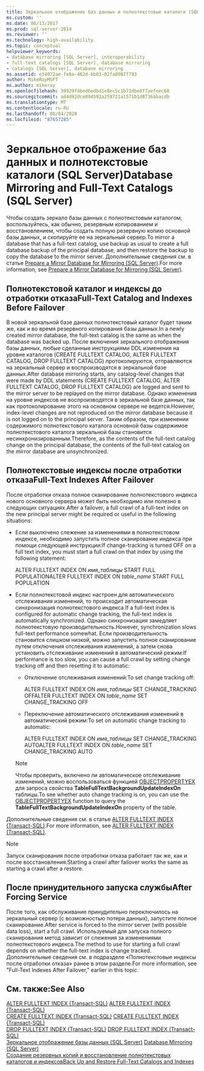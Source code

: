 ```yaml
---
title: Зеркальное отображение баз данных и полнотекстовые каталоги (SQL Server) | Документы Майкрософт
ms.custom: ''
ms.date: 06/13/2017
ms.prod: sql-server-2014
ms.reviewer: ''
ms.technology: high-availability
ms.topic: conceptual
helpviewer_keywords:
- database mirroring [SQL Server], interoperability
- full-text catalogs [SQL Server], database mirroring
- catalogs [SQL Server], database mirroring
ms.assetid: e34072ae-fe8a-462d-bb03-02fa0987f793
author: MikeRayMSFT
ms.author: mikeray
ms.openlocfilehash: 39929f4bed6edbd1e8ec5c1b72dbe8f7aefeec68
ms.sourcegitcommit: ad4d92dce894592a259721a1571b1d8736abacdb
ms.translationtype: MT
ms.contentlocale: ru-RU
ms.lasthandoff: 08/04/2020
ms.locfileid: "87657285"
---
```

# <a name="database-mirroring-and-full-text-catalogs-sql-server"></a><span data-ttu-id="dc976-102">Зеркальное отображение баз данных и полнотекстовые каталоги (SQL Server)</span><span class="sxs-lookup"><span data-stu-id="dc976-102">Database Mirroring and Full-Text Catalogs (SQL Server)</span></span>
  <span data-ttu-id="dc976-103">Чтобы создать зеркало базы данных с полнотекстовым каталогом, воспользуйтесь, как обычно, резервным копированием и восстановлением, чтобы создать полную резервную копию основной базы данных, и скопируйте ее на зеркальный сервер.</span><span class="sxs-lookup"><span data-stu-id="dc976-103">To mirror a database that has a full-text catalog, use backup as usual to create a full database backup of the principal database, and then restore the backup to copy the database to the mirror server.</span></span> <span data-ttu-id="dc976-104">Дополнительные сведения см. в статье [Prepare a Mirror Database for Mirroring &#40;SQL Server&#41;](prepare-a-mirror-database-for-mirroring-sql-server.md).</span><span class="sxs-lookup"><span data-stu-id="dc976-104">For more information, see [Prepare a Mirror Database for Mirroring &#40;SQL Server&#41;](prepare-a-mirror-database-for-mirroring-sql-server.md).</span></span>  
  
## <a name="full-text-catalog-and-indexes-before-failover"></a><span data-ttu-id="dc976-105">Полнотекстовой каталог и индексы до отработки отказа</span><span class="sxs-lookup"><span data-stu-id="dc976-105">Full-Text Catalog and Indexes Before Failover</span></span>  
 <span data-ttu-id="dc976-106">В новой зеркальной базе данных полнотекстовый каталог будет таким же, как и во время резервного копирования базы данных.</span><span class="sxs-lookup"><span data-stu-id="dc976-106">In a newly created mirror database, the full-text catalog is the same as when the database was backed up.</span></span> <span data-ttu-id="dc976-107">После включения зеркального отображения базы данных, любые сделанные инструкциями DDL изменения на уровне каталогов (CREATE FULLTEXT CATALOG, ALTER FULLTEXT CATALOG, DROP FULLTEXT CATALOG) протоколируются, отправляются на зеркальный сервер и воспроизводятся в зеркальной базе данных.</span><span class="sxs-lookup"><span data-stu-id="dc976-107">After database mirroring starts, any catalog-level changes that were made by DDL statements (CREATE FULLTEXT CATALOG, ALTER FULLTEXT CATALOG, DROP FULLTEXT CATALOG) are logged and sent to the mirror server to be replayed on the mirror database.</span></span> <span data-ttu-id="dc976-108">Однако изменения на уровне индексов не воспроизводятся в зеркальной базе данных, так как протоколирование этого на основном сервере не ведется.</span><span class="sxs-lookup"><span data-stu-id="dc976-108">However, index-level changes are not reproduced on the mirror database because it is not logged on to the principal server.</span></span> <span data-ttu-id="dc976-109">Таким образом, при изменении содержимого полнотекстового каталога основной базы содержимое полнотекстового каталога зеркальной базы становится несинхронизированным.</span><span class="sxs-lookup"><span data-stu-id="dc976-109">Therefore, as the contents of the full-text catalog change on the principal database, the contents of the full-text catalog on the mirror database are unsynchronized.</span></span>  
  
## <a name="full-text-indexes-after-failover"></a><span data-ttu-id="dc976-110">Полнотекстовые индексы после отработки отказа</span><span class="sxs-lookup"><span data-stu-id="dc976-110">Full-Text Indexes After Failover</span></span>  
 <span data-ttu-id="dc976-111">После отработки отказа полное сканирование полнотекстового индекса нового основного сервера может быть необходимо или полезно в следующих ситуациях.</span><span class="sxs-lookup"><span data-stu-id="dc976-111">After a failover, a full crawl of a full-text index on the new principal server might be required or useful in the following situations:</span></span>  
  
-   <span data-ttu-id="dc976-112">Если выключено слежение за изменениями в полнотекстовом индексе, необходимо запустить полное сканирование индекса при помощи следующей инструкции:</span><span class="sxs-lookup"><span data-stu-id="dc976-112">If change-tracking is turned OFF on a full text index, you must start a full crawl on that index by using the following statement:</span></span>  
  
     <span data-ttu-id="dc976-113">ALTER FULLTEXT INDEX ON *имя_таблицы* START FULL POPULATION</span><span class="sxs-lookup"><span data-stu-id="dc976-113">ALTER FULLTEXT INDEX ON *table_name* START FULL POPULATION</span></span>  
  
-   <span data-ttu-id="dc976-114">Если полнотекстовой индекс настроен для автоматического отслеживания изменений, то происходит автоматическая синхронизация полнотекстового индекса.</span><span class="sxs-lookup"><span data-stu-id="dc976-114">If a full-text index is configured for automatic change tracking, the full-text index is automatically synchronized.</span></span> <span data-ttu-id="dc976-115">Однако синхронизация замедляет полнотекстовую производительность.</span><span class="sxs-lookup"><span data-stu-id="dc976-115">However, synchronization slows full-text performance somewhat.</span></span> <span data-ttu-id="dc976-116">Если производительность становится слишком низкой, можно запустить полное сканирование путем отключения отслеживания изменений, а затем снова установить отслеживание изменений в автоматический режим:</span><span class="sxs-lookup"><span data-stu-id="dc976-116">If performance is too slow, you can cause a full crawl by setting change tracking off and then resetting it to automatic:</span></span>  
  
    -   <span data-ttu-id="dc976-117">Отключение отслеживания изменений:</span><span class="sxs-lookup"><span data-stu-id="dc976-117">To set change tracking off:</span></span>  
  
         <span data-ttu-id="dc976-118">ALTER FULLTEXT INDEX ON *имя_таблицы* SET CHANGE_TRACKING OFF</span><span class="sxs-lookup"><span data-stu-id="dc976-118">ALTER FULLTEXT INDEX ON *table_name* SET CHANGE_TRACKING OFF</span></span>  
  
    -   <span data-ttu-id="dc976-119">Переключение автоматического отслеживания изменений в автоматический режим:</span><span class="sxs-lookup"><span data-stu-id="dc976-119">To set on automatic change tracking to automatic:</span></span>  
  
         <span data-ttu-id="dc976-120">ALTER FULLTEXT INDEX ON *имя_таблицы* SET CHANGE_TRACKING AUTO</span><span class="sxs-lookup"><span data-stu-id="dc976-120">ALTER FULLTEXT INDEX ON *table_name* SET CHANGE_TRACKING AUTO</span></span>  
  
    > [!NOTE]  
    >  <span data-ttu-id="dc976-121">Чтобы проверить, включено ли автоматическое отслеживание изменений, можно воспользоваться функцией [OBJECTPROPERTYEX](/sql/t-sql/functions/objectproperty-transact-sql) для запроса свойства **TableFullTextBackgroundUpdateIndexOn** таблицы.</span><span class="sxs-lookup"><span data-stu-id="dc976-121">To see whether auto change tracking is on, you can use the [OBJECTPROPERTYEX](/sql/t-sql/functions/objectproperty-transact-sql) function to query the **TableFullTextBackgroundUpdateIndexOn** property of the table.</span></span>  
  
 <span data-ttu-id="dc976-122">Дополнительные сведения см. в статье [ALTER FULLTEXT INDEX (Transact-SQL)](/sql/t-sql/statements/alter-fulltext-index-transact-sql).</span><span class="sxs-lookup"><span data-stu-id="dc976-122">For more information, see [ALTER FULLTEXT INDEX &#40;Transact-SQL&#41;](/sql/t-sql/statements/alter-fulltext-index-transact-sql).</span></span>  
  
> [!NOTE]  
>  <span data-ttu-id="dc976-123">Запуск сканирования после отработки отказа работает так же, как и после восстановления.</span><span class="sxs-lookup"><span data-stu-id="dc976-123">Starting a crawl after failover works the same as starting a crawl after a restore.</span></span>  
  
## <a name="after-forcing-service"></a><span data-ttu-id="dc976-124">После принудительного запуска службы</span><span class="sxs-lookup"><span data-stu-id="dc976-124">After Forcing Service</span></span>  
 <span data-ttu-id="dc976-125">После того, как обслуживание принудительно переключилось на зеркальный сервер (с возможностью потери данных), запустите полное сканирование.</span><span class="sxs-lookup"><span data-stu-id="dc976-125">After service is forced to the mirror server (with possible data loss), start a full crawl.</span></span> <span data-ttu-id="dc976-126">Используемый для запуска полного сканирования метод зависит от слежения за изменениями полнотекстового индекса.</span><span class="sxs-lookup"><span data-stu-id="dc976-126">The method to use for starting a full crawl depends on whether the full-text index is change tracked.</span></span> <span data-ttu-id="dc976-127">Дополнительные сведения см. в подразделе «Полнотекстовые индексы после отработки отказа» ранее в этом разделе.</span><span class="sxs-lookup"><span data-stu-id="dc976-127">For more information, see "Full-Text Indexes After Failover," earlier in this topic.</span></span>  
  
## <a name="see-also"></a><span data-ttu-id="dc976-128">См. также:</span><span class="sxs-lookup"><span data-stu-id="dc976-128">See Also</span></span>  
 <span data-ttu-id="dc976-129">[ALTER FULLTEXT INDEX (Transact-SQL)](/sql/t-sql/statements/alter-fulltext-index-transact-sql) </span><span class="sxs-lookup"><span data-stu-id="dc976-129">[ALTER FULLTEXT INDEX &#40;Transact-SQL&#41;](/sql/t-sql/statements/alter-fulltext-index-transact-sql) </span></span>  
 <span data-ttu-id="dc976-130">[CREATE FULLTEXT INDEX (Transact-SQL)](/sql/t-sql/statements/create-fulltext-index-transact-sql) </span><span class="sxs-lookup"><span data-stu-id="dc976-130">[CREATE FULLTEXT INDEX &#40;Transact-SQL&#41;](/sql/t-sql/statements/create-fulltext-index-transact-sql) </span></span>  
 <span data-ttu-id="dc976-131">[DROP FULLTEXT INDEX (Transact-SQL)](/sql/t-sql/statements/drop-fulltext-index-transact-sql) </span><span class="sxs-lookup"><span data-stu-id="dc976-131">[DROP FULLTEXT INDEX &#40;Transact-SQL&#41;](/sql/t-sql/statements/drop-fulltext-index-transact-sql) </span></span>  
 <span data-ttu-id="dc976-132">[Зеркальное отображение базы данных (SQL Server)](database-mirroring-sql-server.md) </span><span class="sxs-lookup"><span data-stu-id="dc976-132">[Database Mirroring &#40;SQL Server&#41;](database-mirroring-sql-server.md) </span></span>  
 [<span data-ttu-id="dc976-133">Создание резервных копий и восстановление полнотекстовых каталогов и индексов</span><span class="sxs-lookup"><span data-stu-id="dc976-133">Back Up and Restore Full-Text Catalogs and Indexes</span></span>](../../relational-databases/indexes/indexes.md)  
  
  
